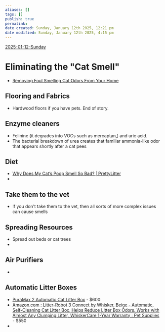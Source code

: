 ```yaml
---
aliases: []
tags: []
publish: true
permalink:
date created: Sunday, January 12th 2025, 12:21 pm
date modified: Sunday, January 12th 2025, 4:15 pm
---
```


[2025-01-12-Sunday](../../🕸️%20Daily%20Notes/2025/01/2025-01-12-Sunday/2025-01-12-Sunday.md)

# Eliminating the "Cat Smell"

- [Removing Foul Smelling Cat Odors From Your Home](https://www.hillspet.com/cat-care/resources/getting-rid-of-cat-odors?lightboxfired=true#)

## Flooring and Fabrics

- Hardwood floors if you have pets.  End of story.

## Enzyme cleaners

- Felinine (it degrades into VOCs such as mercaptan,) and uric acid.  
- The bacterial breakdown of urea creates that familiar ammonia-like odor that appears shortly after a cat pees

## Diet

- [Why Does My Cat’s Poop Smell So Bad? | PrettyLitter](https://www.prettylitter.com/blog/why-does-my-cat-s-poop-smell-so-bad-7-causes-and-solutions)
- 

## Take them to the vet

- If you don't take them to the vet, then all sorts of more complex issues can cause smells

## Spreading Resources

- Spread out beds or cat trees
- 

## Air Purifiers

- 

## Automatic Litter Boxes

- [PuraMax 2 Automatic Cat Litter Box](https://petkit.com/products/petkit-puramax-2) - $600
- [Amazon.com : Litter-Robot 3 Connect by Whisker, Beige - Automatic, Self-Cleaning Cat Litter Box, Helps Reduce Litter Box Odors, Works with Almost Any Clumping Litter, WhiskerCare 1-Year Warranty : Pet Supplies](https://www.amazon.com/Litter-Robot-Connect-Whisker-Beige-Self-Cleaning/dp/B093187MLH) - $550
- 